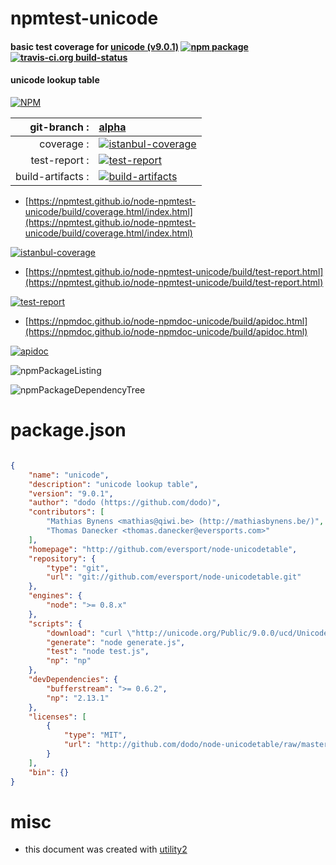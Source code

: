 # npmtest-unicode

#### basic test coverage for  [unicode (v9.0.1)](http://github.com/eversport/node-unicodetable)  [![npm package](https://img.shields.io/npm/v/npmtest-unicode.svg?style=flat-square)](https://www.npmjs.org/package/npmtest-unicode) [![travis-ci.org build-status](https://api.travis-ci.org/npmtest/node-npmtest-unicode.svg)](https://travis-ci.org/npmtest/node-npmtest-unicode)

#### unicode lookup table

[![NPM](https://nodei.co/npm/unicode.png?downloads=true&downloadRank=true&stars=true)](https://www.npmjs.com/package/unicode)

| git-branch : | [alpha](https://github.com/npmtest/node-npmtest-unicode/tree/alpha)|
|--:|:--|
| coverage : | [![istanbul-coverage](https://npmtest.github.io/node-npmtest-unicode/build/coverage.badge.svg)](https://npmtest.github.io/node-npmtest-unicode/build/coverage.html/index.html)|
| test-report : | [![test-report](https://npmtest.github.io/node-npmtest-unicode/build/test-report.badge.svg)](https://npmtest.github.io/node-npmtest-unicode/build/test-report.html)|
| build-artifacts : | [![build-artifacts](https://npmtest.github.io/node-npmtest-unicode/glyphicons_144_folder_open.png)](https://github.com/npmtest/node-npmtest-unicode/tree/gh-pages/build)|

- [https://npmtest.github.io/node-npmtest-unicode/build/coverage.html/index.html](https://npmtest.github.io/node-npmtest-unicode/build/coverage.html/index.html)

[![istanbul-coverage](https://npmtest.github.io/node-npmtest-unicode/build/screenCapture.buildCi.browser.%252Ftmp%252Fbuild%252Fcoverage.lib.html.png)](https://npmtest.github.io/node-npmtest-unicode/build/coverage.html/index.html)

- [https://npmtest.github.io/node-npmtest-unicode/build/test-report.html](https://npmtest.github.io/node-npmtest-unicode/build/test-report.html)

[![test-report](https://npmtest.github.io/node-npmtest-unicode/build/screenCapture.buildCi.browser.%252Ftmp%252Fbuild%252Ftest-report.html.png)](https://npmtest.github.io/node-npmtest-unicode/build/test-report.html)

- [https://npmdoc.github.io/node-npmdoc-unicode/build/apidoc.html](https://npmdoc.github.io/node-npmdoc-unicode/build/apidoc.html)

[![apidoc](https://npmdoc.github.io/node-npmdoc-unicode/build/screenCapture.buildCi.browser.%252Ftmp%252Fbuild%252Fapidoc.html.png)](https://npmdoc.github.io/node-npmdoc-unicode/build/apidoc.html)

![npmPackageListing](https://npmtest.github.io/node-npmtest-unicode/build/screenCapture.npmPackageListing.svg)

![npmPackageDependencyTree](https://npmtest.github.io/node-npmtest-unicode/build/screenCapture.npmPackageDependencyTree.svg)



# package.json

```json

{
    "name": "unicode",
    "description": "unicode lookup table",
    "version": "9.0.1",
    "author": "dodo (https://github.com/dodo)",
    "contributors": [
        "Mathias Bynens <mathias@qiwi.be> (http://mathiasbynens.be/)",
        "Thomas Danecker <thomas.danecker@eversports.com>"
    ],
    "homepage": "http://github.com/eversport/node-unicodetable",
    "repository": {
        "type": "git",
        "url": "git://github.com/eversport/node-unicodetable.git"
    },
    "engines": {
        "node": ">= 0.8.x"
    },
    "scripts": {
        "download": "curl \"http://unicode.org/Public/9.0.0/ucd/UnicodeData.txt\" > UnicodeData.txt",
        "generate": "node generate.js",
        "test": "node test.js",
        "np": "np"
    },
    "devDependencies": {
        "bufferstream": ">= 0.6.2",
        "np": "2.13.1"
    },
    "licenses": [
        {
            "type": "MIT",
            "url": "http://github.com/dodo/node-unicodetable/raw/master/LICENSE"
        }
    ],
    "bin": {}
}
```



# misc
- this document was created with [utility2](https://github.com/kaizhu256/node-utility2)

